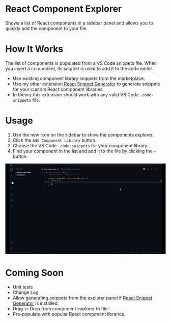 # React Component Explorer

Shows a list of React components in a sidebar panel and allows you to quickly add the component to your file.

# How It Works

The list of components is populated from a VS Code snippets file. When you insert a component, its snippet is used to add it to the code editor.

* Use existing component library snippets from the marketplace.
* Use my other extension [React Snippet Generator](https://marketplace.visualstudio.com/items?itemName=ObsessiveCoder.react-snippet-generator) to generate snippets for your custom React component libraries.
* In theory this extension should work with any  valid VS Code `.code-snippets` file.

# Usage

1. Use the new icon on the sidebar to show the components explorer.
2. Click the `Add Component Library` button.
3. Choose the VS Code `.code-snippets` for your component library.
4. Find your component in the list and add it to the file by clicking the `+` button.

![Alt Text](./resources/example.gif)

# Coming Soon

* Unit tests
* Change Log
* Allow generating snippets from the explorer panel if [React Snippet Generator](https://marketplace.visualstudio.com/items?itemName=ObsessiveCoder.react-snippet-generator) is installed.
* Drag-n-Drop from component explorer to file.
* Pre-populate with popular React component libraries.